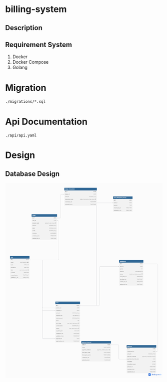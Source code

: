 # billing-system
## Description

## Requirement System
1. Docker
2. Docker Compose
3. Golang

# Migration

```code
./migrations/*.sql
```

# Api Documentation
```code
./api/api.yaml
```


# Design
## Database Design
![Database Design](./assets/billing-system.png)